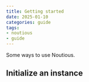 ```yaml
---
title: Getting started
date: 2025-01-10
categories: guide
tags:
- noutious
- guide
---
```


Some ways to use Noutious.

<!-- more -->

## Initialize an instance
